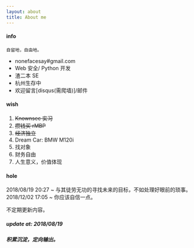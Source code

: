 ```yaml
---
layout: about
title: About me
---
```


#### info 
    
    自留地，自由地。

- nonefacesay#gmail.com 
- Web 安全/ Python 开发
- 渣二本 SE
- 杭州生存中
- 欢迎留言[disqus(需爬墙)]/邮件

#### wish

1. <del> Knownsec 实习 </del>
2. <del> 攒钱买 rMBP </del> 
3. <del> 经济独立 </del>
4. Dream Car: BMW M120i
5. 找对象
6. 财务自由
7. 人生意义，价值体现

#### hole

2018/08/19 20:27 ~ 与其徒劳无功的寻找未来的目标，不如处理好眼前的琐事。
2018/12/02 17:05 ~ 你应该自信一点。

不定期更新内容。

##### update at: 2018/08/19
##### 积累沉淀，定向输出。
